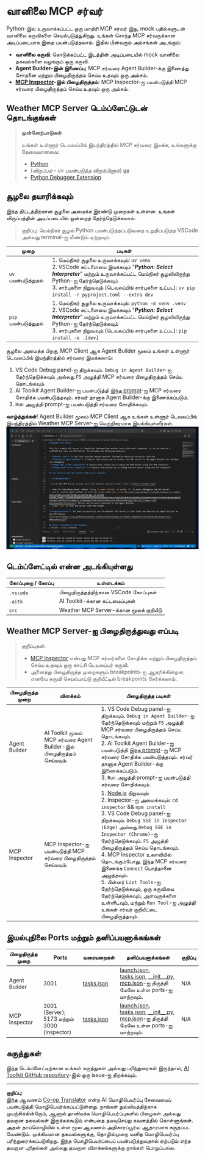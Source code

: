 <!--
CO_OP_TRANSLATOR_METADATA:
{
  "original_hash": "999c5e7623c1e2d5e5a07c2feb39eb67",
  "translation_date": "2025-10-11T11:23:57+00:00",
  "source_file": "10-StreamliningAIWorkflowsBuildingAnMCPServerWithAIToolkit/lab3/code/weather_mcp/README.md",
  "language_code": "ta"
}
-->
# வானிலை MCP சர்வர்

Python-இல் உருவாக்கப்பட்ட ஒரு மாதிரி MCP சர்வர் இது, mock பதில்களுடன் வானிலை கருவிகளை செயல்படுத்துகிறது. உங்கள் சொந்த MCP சர்வருக்கான அடிப்படையாக இதை பயன்படுத்தலாம். இதில் பின்வரும் அம்சங்கள் அடங்கும்:

- **வானிலை கருவி**: கொடுக்கப்பட்ட இடத்தின் அடிப்படையில் mock வானிலை தகவல்களை வழங்கும் ஒரு கருவி.
- **Agent Builder-இன் இணைப்பு**: MCP சர்வரை Agent Builder-க்கு இணைத்து சோதனை மற்றும் பிழைதிருத்தம் செய்ய உதவும் ஒரு அம்சம்.
- **[MCP Inspector](https://github.com/modelcontextprotocol/inspector)-இல் பிழைதிருத்தம்**: MCP Inspector-ஐ பயன்படுத்தி MCP சர்வரை பிழைதிருத்தம் செய்ய உதவும் ஒரு அம்சம்.

## Weather MCP Server டெம்ப்ளேட்டுடன் தொடங்குங்கள்

> **முன்னேற்பாடுகள்**
>
> உங்கள் உள்ளூர் டெவலப்பிங் இயந்திரத்தில் MCP சர்வரை இயக்க, உங்களுக்கு தேவையானவை:
>
> - [Python](https://www.python.org/)
> - (*விருப்பம் - uv பயன்படுத்த விரும்பினால்*) [uv](https://github.com/astral-sh/uv)
> - [Python Debugger Extension](https://marketplace.visualstudio.com/items?itemName=ms-python.debugpy)

## சூழலை தயாரிக்கவும்

இந்த திட்டத்திற்கான சூழலை அமைக்க இரண்டு முறைகள் உள்ளன. உங்கள் விருப்பத்தின் அடிப்படையில் ஒன்றைத் தேர்ந்தெடுக்கலாம்.

> குறிப்பு: மெய்நிகர் சூழல் Python பயன்படுத்தப்படுவதை உறுதிப்படுத்த VSCode அல்லது terminal-ஐ மீண்டும் ஏற்றவும்.

| முறை | படிகள் |
| -------- | ----- |
| `uv` பயன்படுத்துதல் | 1. மெய்நிகர் சூழலை உருவாக்கவும்: `uv venv` <br>2. VSCode கட்டளையை இயக்கவும் "***Python: Select Interpreter***" மற்றும் உருவாக்கப்பட்ட மெய்நிகர் சூழலிலிருந்து Python-ஐ தேர்ந்தெடுக்கவும் <br>3. சார்புகளை நிறுவவும் (டெவலப்பிங் சார்புகளை உட்பட): `uv pip install -r pyproject.toml --extra dev` |
| `pip` பயன்படுத்துதல் | 1. மெய்நிகர் சூழலை உருவாக்கவும்: `python -m venv .venv` <br>2. VSCode கட்டளையை இயக்கவும் "***Python: Select Interpreter***" மற்றும் உருவாக்கப்பட்ட மெய்நிகர் சூழலிலிருந்து Python-ஐ தேர்ந்தெடுக்கவும்<br>3. சார்புகளை நிறுவவும் (டெவலப்பிங் சார்புகளை உட்பட): `pip install -e .[dev]` | 

சூழலை அமைத்த பிறகு, MCP Client ஆக Agent Builder மூலம் உங்கள் உள்ளூர் டெவலப்பிங் இயந்திரத்தில் சர்வரை இயக்கலாம்:
1. VS Code Debug panel-ஐ திறக்கவும். `Debug in Agent Builder`-ஐ தேர்ந்தெடுக்கவும் அல்லது `F5` அழுத்தி MCP சர்வரை பிழைதிருத்தம் செய்ய தொடங்கவும்.
2. AI Toolkit Agent Builder-ஐ பயன்படுத்தி [இந்த prompt](../../../../../../../../../../../open_prompt_builder)-ஐ MCP சர்வரை சோதிக்க பயன்படுத்தவும். சர்வர் தானாக Agent Builder-க்கு இணைக்கப்படும்.
3. `Run` அழுத்தி prompt-ஐ பயன்படுத்தி சர்வரை சோதிக்கவும்.

**வாழ்த்துக்கள்**! Agent Builder மூலம் MCP Client ஆக உங்கள் உள்ளூர் டெவலப்பிங் இயந்திரத்தில் Weather MCP Server-ஐ வெற்றிகரமாக இயக்கியுள்ளீர்கள்.
![DebugMCP](https://raw.githubusercontent.com/microsoft/windows-ai-studio-templates/refs/heads/dev/mcpServers/mcp_debug.gif)

## டெம்ப்ளேட்டில் என்ன அடங்கியுள்ளது

| கோப்புறை / கோப்பு | உள்ளடக்கம்                                     |
| ------------ | -------------------------------------------- |
| `.vscode`    | பிழைதிருத்தத்திற்கான VSCode கோப்புகள்                   |
| `.aitk`      | AI Toolkit-க்கான கட்டமைப்புகள்                |
| `src`        | Weather MCP Server-க்கான மூலக் குறியீடு   |

## Weather MCP Server-ஐ பிழைதிருத்துவது எப்படி

> குறிப்புகள்:
> - [MCP Inspector](https://github.com/modelcontextprotocol/inspector) என்பது MCP சர்வர்களை சோதிக்க மற்றும் பிழைதிருத்தம் செய்ய உதவும் ஒரு காட்சி டெவலப்பர் கருவி.
> - அனைத்து பிழைதிருத்த முறைகளும் breakpoints-ஐ ஆதரிக்கின்றன, எனவே கருவி செயல்பாட்டு குறியீட்டில் breakpoints சேர்க்கலாம்.

| பிழைதிருத்த முறை | விளக்கம் | பிழைதிருத்த படிகள் |
| ---------- | ----------- | --------------- |
| Agent Builder | AI Toolkit மூலம் MCP சர்வரை Agent Builder-இல் பிழைதிருத்தம் செய்யவும். | 1. VS Code Debug panel-ஐ திறக்கவும். `Debug in Agent Builder`-ஐ தேர்ந்தெடுக்கவும் மற்றும் `F5` அழுத்தி MCP சர்வரை பிழைதிருத்தம் செய்ய தொடங்கவும்.<br>2. AI Toolkit Agent Builder-ஐ பயன்படுத்தி [இந்த prompt](../../../../../../../../../../../open_prompt_builder)-ஐ MCP சர்வரை சோதிக்க பயன்படுத்தவும். சர்வர் தானாக Agent Builder-க்கு இணைக்கப்படும்.<br>3. `Run` அழுத்தி prompt-ஐ பயன்படுத்தி சர்வரை சோதிக்கவும். |
| MCP Inspector | MCP Inspector-ஐ பயன்படுத்தி MCP சர்வரை பிழைதிருத்தம் செய்யவும். | 1. [Node.js](https://nodejs.org/) நிறுவவும்<br> 2. Inspector-ஐ அமைக்கவும்: `cd inspector` && `npm install` <br> 3. VS Code Debug panel-ஐ திறக்கவும். `Debug SSE in Inspector (Edge)` அல்லது `Debug SSE in Inspector (Chrome)`-ஐ தேர்ந்தெடுக்கவும். `F5` அழுத்தி பிழைதிருத்தம் செய்ய தொடங்கவும்.<br> 4. MCP Inspector உலாவியில் தொடங்கும்போது, இந்த MCP சர்வரை இணைக்க `Connect` பொத்தானை அழுத்தவும்.<br> 5. பின்னர் `List Tools`-ஐ தேர்ந்தெடுக்கவும், ஒரு கருவியை தேர்ந்தெடுக்கவும், அளவுருக்களை உள்ளிடவும், மற்றும் `Run Tool`-ஐ அழுத்தி உங்கள் சர்வர் குறியீட்டை பிழைதிருத்தவும்.<br> |

## இயல்புநிலை Ports மற்றும் தனிப்பயனாக்கங்கள்

| பிழைதிருத்த முறை | Ports | வரையறைகள் | தனிப்பயனாக்கங்கள் | குறிப்பு |
| ---------- | ----- | ------------ | -------------- |-------------- |
| Agent Builder | 3001 | [tasks.json](../../../../../../10-StreamliningAIWorkflowsBuildingAnMCPServerWithAIToolkit/lab3/code/weather_mcp/.vscode/tasks.json) | [launch.json](../../../../../../10-StreamliningAIWorkflowsBuildingAnMCPServerWithAIToolkit/lab3/code/weather_mcp/.vscode/launch.json), [tasks.json](../../../../../../10-StreamliningAIWorkflowsBuildingAnMCPServerWithAIToolkit/lab3/code/weather_mcp/.vscode/tasks.json), [\_\_init\_\_.py](../../../../../../10-StreamliningAIWorkflowsBuildingAnMCPServerWithAIToolkit/lab3/code/weather_mcp/src/__init__.py), [mcp.json](../../../../../../10-StreamliningAIWorkflowsBuildingAnMCPServerWithAIToolkit/lab3/code/weather_mcp/.aitk/mcp.json)-ஐ திருத்தி மேலே உள்ள ports-ஐ மாற்றவும். | N/A |
| MCP Inspector | 3001 (Server); 5173 மற்றும் 3000 (Inspector) | [tasks.json](../../../../../../10-StreamliningAIWorkflowsBuildingAnMCPServerWithAIToolkit/lab3/code/weather_mcp/.vscode/tasks.json) | [launch.json](../../../../../../10-StreamliningAIWorkflowsBuildingAnMCPServerWithAIToolkit/lab3/code/weather_mcp/.vscode/launch.json), [tasks.json](../../../../../../10-StreamliningAIWorkflowsBuildingAnMCPServerWithAIToolkit/lab3/code/weather_mcp/.vscode/tasks.json), [\_\_init\_\_.py](../../../../../../10-StreamliningAIWorkflowsBuildingAnMCPServerWithAIToolkit/lab3/code/weather_mcp/src/__init__.py), [mcp.json](../../../../../../10-StreamliningAIWorkflowsBuildingAnMCPServerWithAIToolkit/lab3/code/weather_mcp/.aitk/mcp.json)-ஐ திருத்தி மேலே உள்ள ports-ஐ மாற்றவும்.| N/A |

## கருத்துகள்

இந்த டெம்ப்ளேட்டிற்கான உங்கள் கருத்துகள் அல்லது பரிந்துரைகள் இருந்தால், [AI Toolkit GitHub repository](https://github.com/microsoft/vscode-ai-toolkit/issues)-இல் ஒரு issue-ஐ திறக்கவும்.

---

**குறிப்பு**:  
இந்த ஆவணம் [Co-op Translator](https://github.com/Azure/co-op-translator) என்ற AI மொழிபெயர்ப்பு சேவையைப் பயன்படுத்தி மொழிபெயர்க்கப்பட்டுள்ளது. நாங்கள் துல்லியத்திற்காக முயற்சிக்கின்றோம், ஆனால் தானியக்க மொழிபெயர்ப்புகளில் பிழைகள் அல்லது தவறான தகவல்கள் இருக்கக்கூடும் என்பதை தயவுசெய்து கவனத்தில் கொள்ளுங்கள். அதன் தாய்மொழியில் உள்ள மூல ஆவணம் அதிகாரப்பூர்வ ஆதாரமாக கருதப்பட வேண்டும். முக்கியமான தகவல்களுக்கு, தொழில்முறை மனித மொழிபெயர்ப்பு பரிந்துரைக்கப்படுகிறது. இந்த மொழிபெயர்ப்பைப் பயன்படுத்துவதால் ஏற்படும் எந்த தவறான புரிதல்கள் அல்லது தவறான விளக்கங்களுக்கு நாங்கள் பொறுப்பல்ல.